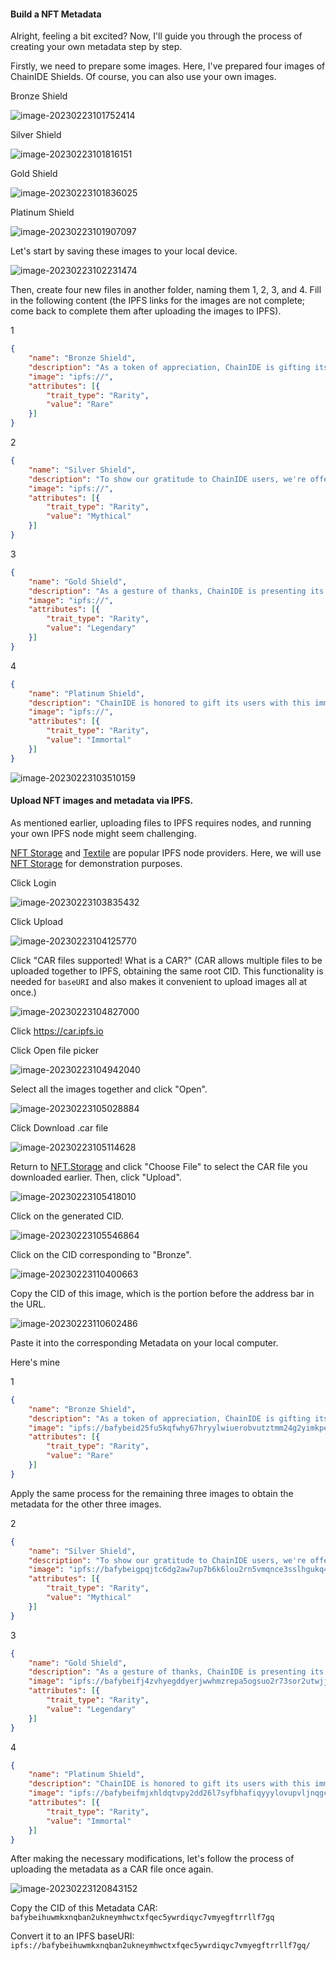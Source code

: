 #### Build a NFT Metadata

Alright, feeling a bit excited? Now, I'll guide you through the process of creating your own metadata step by step.

Firstly, we need to prepare some images. Here, I've prepared four images of ChainIDE Shields. Of course, you can also use your own images.

Bronze Shield

![image-20230223101752414](/public/images/Polygon-Whitelist-NFT/section-3/3_2_1.png)

Silver Shield

![image-20230223101816151](/public/images/Polygon-Whitelist-NFT/section-3/3_2_2.png)

Gold Shield

![image-20230223101836025](/public/images/Polygon-Whitelist-NFT/section-3/3_2_3.png)

Platinum Shield

![image-20230223101907097](/public/images/Polygon-Whitelist-NFT/section-3/3_2_4.png)

Let's start by saving these images to your local device.

![image-20230223102231474](/public/images/Polygon-Whitelist-NFT/section-3/3_2_5.png)

Then, create four new files in another folder, naming them 1, 2, 3, and 4. Fill in the following content (the IPFS links for the images are not complete; come back to complete them after uploading the images to IPFS).

1

```json
{
    "name": "Bronze Shield",
    "description": "As a token of appreciation, ChainIDE is gifting its users with this rare Bronze Shield.",
    "image": "ipfs://",
    "attributes": [{
        "trait_type": "Rarity",
        "value": "Rare"
    }]
}
```

2

```json
{
    "name": "Silver Shield",
    "description": "To show our gratitude to ChainIDE users, we're offering this mythical Silver Shield as a gift.",
    "image": "ipfs://",
    "attributes": [{
        "trait_type": "Rarity",
        "value": "Mythical"
    }]
}
```

3

```json
{
    "name": "Gold Shield",
    "description": "As a gesture of thanks, ChainIDE is presenting its users with this legendary Gold Shield.",
    "image": "ipfs://",
    "attributes": [{
        "trait_type": "Rarity",
        "value": "Legendary"
    }]
}
```

4

```json
{
    "name": "Platinum Shield",
    "description": "ChainIDE is honored to gift its users with this immortal Platinum Shield as a symbol of our appreciation.",
    "image": "ipfs://",
    "attributes": [{
        "trait_type": "Rarity",
        "value": "Immortal"
    }]
}
```

![image-20230223103510159](/public/images/Polygon-Whitelist-NFT/section-3/3_2_6.png)

#### Upload NFT images and metadata via IPFS.

As mentioned earlier, uploading files to IPFS requires nodes, and running your own IPFS node might seem challenging.


[NFT Storage](https://nft.storage/) and [Textile](https://textile.io/) are popular IPFS node providers. Here, we will use [NFT Storage]((https://nft.storage/)) for demonstration purposes.

Click Login

![image-20230223103835432](/public/images/Polygon-Whitelist-NFT/section-3/3_2_7.png)

Click Upload

![image-20230223104125770](/public/images/Polygon-Whitelist-NFT/section-3/3_2_8.png)

Click "CAR files supported! What is a CAR?" (CAR allows multiple files to be uploaded together to IPFS, obtaining the same root CID. This functionality is needed for `baseURI` and also makes it convenient to upload images all at once.)

![image-20230223104827000](/public/images/Polygon-Whitelist-NFT/section-3/3_2_9.png)

Click https://car.ipfs.io

Click Open file picker

![image-20230223104942040](/public/images/Polygon-Whitelist-NFT/section-3/3_2_10.png)

Select all the images together and click "Open".

![image-20230223105028884](/public/images/Polygon-Whitelist-NFT/section-3/3_2_11.png)

Click Download .car file

![image-20230223105114628](/public/images/Polygon-Whitelist-NFT/section-3/3_2_12.png)

Return to [NFT.Storage](https://nft.storage/new-file/) and click "Choose File" to select the CAR file you downloaded earlier. Then, click "Upload".

![image-20230223105418010](/public/images/Polygon-Whitelist-NFT/section-3/3_2_13.png)

Click on the generated CID.

![image-20230223105546864](/public/images/Polygon-Whitelist-NFT/section-3/3_2_14.png)

Click on the CID corresponding to "Bronze".

![image-20230223110400663](/public/images/Polygon-Whitelist-NFT/section-3/3_2_15.png)

Copy the CID of this image, which is the portion before the address bar in the URL.

![image-20230223110602486](/public/images/Polygon-Whitelist-NFT/section-3/3_2_16.png)

Paste it into the corresponding Metadata on your local computer.

Here's mine

1

```json
{
    "name": "Bronze Shield",
    "description": "As a token of appreciation, ChainIDE is gifting its users with this rare Bronze Shield.",
    "image": "ipfs://bafybeid25fu5kqfwhy67hryylwiuerobvutztmm24g2yimkpezhf2i76vq",
    "attributes": [{
        "trait_type": "Rarity",
        "value": "Rare"
    }]
}
```

Apply the same process for the remaining three images to obtain the metadata for the other three images.

2

```json
{
    "name": "Silver Shield",
    "description": "To show our gratitude to ChainIDE users, we're offering this mythical Silver Shield as a gift.",
    "image": "ipfs://bafybeigpqjtc6dg2aw7up7b6k6lou2rn5vmqnce3sslhgukq4jexwjpuha",
    "attributes": [{
        "trait_type": "Rarity",
        "value": "Mythical"
    }]
}
```

3

```json
{
    "name": "Gold Shield",
    "description": "As a gesture of thanks, ChainIDE is presenting its users with this legendary Gold Shield.",
    "image": "ipfs://bafybeifj4zvhyegddyerjwwhmzrepa5ogsuo2r73sor2utwjjdkilcdw24",
    "attributes": [{
        "trait_type": "Rarity",
        "value": "Legendary"
    }]
}
```

4

```json
{
    "name": "Platinum Shield",
    "description": "ChainIDE is honored to gift its users with this immortal Platinum Shield as a symbol of our appreciation.",
    "image": "ipfs://bafybeifmjxhldqtvpy2dd26l7syfbhafiqyyylovupvljnqgcmfin2mzsm",
    "attributes": [{
        "trait_type": "Rarity",
        "value": "Immortal"
    }]
}
```

After making the necessary modifications, let's follow the process of uploading the metadata as a CAR file once again.

![image-20230223120843152](/public/images/Polygon-Whitelist-NFT/section-3/3_2_17.png)

Copy the CID of this Metadata CAR: `bafybeihuwmkxnqban2ukneymhwctxfqec5ywrdiqyc7vmyegftrrllf7gq`

Convert it to an IPFS baseURI: `ipfs://bafybeihuwmkxnqban2ukneymhwctxfqec5ywrdiqyc7vmyegftrrllf7gq/`